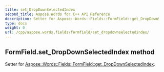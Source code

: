 ```yaml
---
title: set_DropDownSelectedIndex
second_title: Aspose.Words for C++ API Reference
description: Setter for Aspose::Words::Fields::FormField::get_DropDownSelectedIndex. 
type: docs
weight: 0
url: /cpp/aspose.words.fields/formfield/set_dropdownselectedindex/
---
```

## FormField.set_DropDownSelectedIndex method


Setter for [Aspose::Words::Fields::FormField::get_DropDownSelectedIndex](./get_dropdownselectedindex/).

